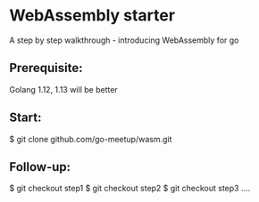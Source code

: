 # WebAssembly starter
A step by step walkthrough - introducing WebAssembly for go

Prerequisite:
------------
Golang 1.12, 1.13 will be better

Start:
------------
$ git clone github.com/go-meetup/wasm.git

Follow-up:
------------
$ git checkout step1
$ git checkout step2
$ git checkout step3
....
